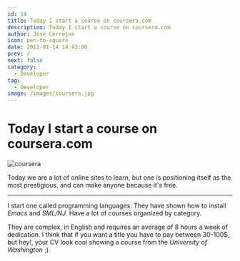 ```yaml
---
id: 14
title: Today I start a course on coursera.com
description: Today I start a course on coursera.com
author: Jose Cerrejon
icon: pen-to-square
date: 2013-01-14 14:43:00
prev: /
next: false
category:
  - Developer
tag:
  - Developer
image: /images/coursera.jpg
---
```


# Today I start a course on coursera.com

![coursera](/images/coursera.jpg)

Today we are a lot of online sites to learn, but one is positioning itself as the most prestigious, and can make anyone because it's free.

- - -

I start one called programming languages. They have shown how to install *Emacs* and *SML/NJ*. Have a lot of courses organized by category.

They are complex, in English and requires an average of 8 hours a week of dedication. I think that if you want a title you have to pay between 30-100$, but hey!, your CV look cool showing a course from the *University of Washington* ;)